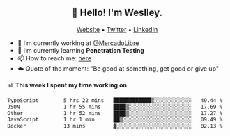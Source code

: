 <h2 align="center">👋 Hello! I'm Weslley.</h2>
<p align="center">
  <a href="http://weslleyneri.com.br">Website</a> •
  <a href="https://twitter.com/Weslley_Neri">Twitter</a> •
  <a href="https://www.linkedin.com/in/weslley-neri-3658908b">LinkedIn</a>
</p>


- 🔭 I’m currently working at [@MercadoLibre](https://github.com/mercadolibre)
- 🌱 I’m currently learning **Penetration Testing**
- 📫 How to reach me: [here](mailto:weslley39@gmail.com)
- ☁️ Quote of the moment: "Be good at something, get good or give up"

📊 **This week I spent my time working on**
<!--START_SECTION:waka-->

```txt
TypeScript        5 hrs 22 mins   ████████████▒░░░░░░░░░░░░   49.44 %
JSON              1 hr 55 mins    ████▒░░░░░░░░░░░░░░░░░░░░   17.69 %
Other             1 hr 52 mins    ████▒░░░░░░░░░░░░░░░░░░░░   17.27 %
JavaScript        1 hr 1 min      ██▒░░░░░░░░░░░░░░░░░░░░░░   09.49 %
Docker            13 mins         ▓░░░░░░░░░░░░░░░░░░░░░░░░   02.13 %
```

<!--END_SECTION:waka-->

<!-- Inspired by https://github.com/gruselhaus/gruselhaus -->